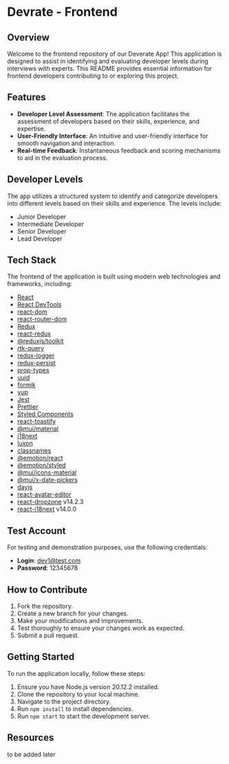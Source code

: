# Devrate - Frontend

## Overview

Welcome to the frontend repository of our Deverate App! This application is designed to assist in identifying and
evaluating developer levels during interviews with experts. This README provides essential information for frontend
developers contributing to or exploring this project.

## Features

- **Developer Level Assessment**: The application facilitates the assessment of developers based on their skills,
  experience, and expertise.
- **User-Friendly Interface**: An intuitive and user-friendly interface for smooth navigation and interaction.
- **Real-time Feedback**: Instantaneous feedback and scoring mechanisms to aid in the evaluation process.

## Developer Levels

The app utilizes a structured system to identify and categorize developers into different levels based on their skills
and experience. The levels include:

- Junior Developer
- Intermediate Developer
- Senior Developer
- Lead Developer

## Tech Stack

The frontend of the application is built using modern web technologies and frameworks, including:

- [React](https://reactjs.org/)
- [React DevTools](https://reactjs.org/blog/2019/08/15/new-react-devtools.html)
- [react-dom](https://reactjs.org/docs/react-dom.html)
- [react-router-dom](https://reactrouter.com/web/guides/quick-start)
- [Redux](https://redux.js.org/)
- [react-redux](https://react-redux.js.org/)
- [@reduxjs/toolkit](https://redux-toolkit.js.org/)
- [rtk-query](https://rtk-query-docs.netlify.app/)
- [redux-logger](https://www.npmjs.com/package/redux-logger)
- [redux-persist](https://github.com/rt2zz/redux-persist)
- [prop-types](https://www.npmjs.com/package/prop-types)
- [uuid](https://www.npmjs.com/package/uuid)
- [formik](https://formik.org/)
- [yup](https://github.com/jquense/yup)
- [Jest](https://jestjs.io/)
- [Prettier](https://prettier.io/)
- [Styled Components](https://styled-components.com/)
- [react-toastify](https://fkhadra.github.io/react-toastify/introduction)
- [@mui/material](https://mui.com/getting-started/installation/)
- [i18next](https://www.i18next.com/)
- [luxon](https://moment.github.io/luxon/#/)
- [classnames](https://github.com/JedWatson/classnames#readme/)
- [@emotion/react](https://emotion.sh/docs/@emotion/react) 
- [@emotion/styled](https://emotion.sh/docs/@emotion/styled) 
- [@mui/icons-material](https://mui.com/components/material-icons/) 
- [@mui/x-date-pickers](https://mui.com/x/react-date-pickers/getting-started/) 
- [dayjs](https://day.js.org/) 
- [react-avatar-editor](https://github.com/mosch/react-avatar-editor) 
- [react-dropzone](https://react-dropzone.js.org/) v14.2.3
- [react-i18next](https://react.i18next.com/) v14.0.0

## Test Account

For testing and demonstration purposes, use the following credentials:
- **Login**: dev1@test.com
- **Password**: 12345678

## How to Contribute

1. Fork the repository.
2. Create a new branch for your changes.
3. Make your modifications and improvements.
4. Test thoroughly to ensure your changes work as expected.
5. Submit a pull request.

## Getting Started

To run the application locally, follow these steps:

1. Ensure you have Node.js version 20.12.2 installed.
2. Clone the repository to your local machine.
3. Navigate to the project directory.
4. Run `npm install` to install dependencies.
5. Run `npm start` to start the development server.

## Resources

to be added later
